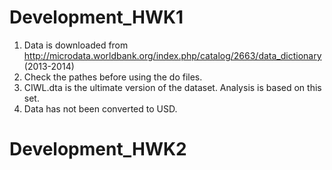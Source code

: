 # Development_HWK1 

1. Data is downloaded from http://microdata.worldbank.org/index.php/catalog/2663/data_dictionary (2013-2014)
2. Check the pathes before using the do files.
3. CIWL.dta is the ultimate version of the dataset. Analysis is based on this set.
4. Data has not been converted to USD.

# Development_HWK2

